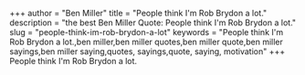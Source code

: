 +++
author = "Ben Miller"
title = "People think I'm Rob Brydon a lot."
description = "the best Ben Miller Quote: People think I'm Rob Brydon a lot."
slug = "people-think-im-rob-brydon-a-lot"
keywords = "People think I'm Rob Brydon a lot.,ben miller,ben miller quotes,ben miller quote,ben miller sayings,ben miller saying,quotes, sayings,quote, saying, motivation"
+++
People think I'm Rob Brydon a lot.
